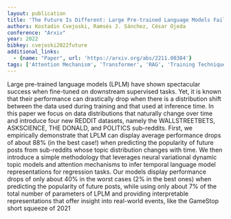 ```yaml
---
layout: publication
title: 'The Future Is Different: Large Pre-trained Language Models Fail In Prediction Tasks'
authors: Kostadin Cvejoski, Ramsés J. Sánchez, César Ojeda
conference: "Arxiv"
year: 2022
bibkey: cvejoski2022future
additional_links:
  - {name: "Paper", url: 'https://arxiv.org/abs/2211.00384'}
tags: ['Attention Mechanism', 'Transformer', 'RAG', 'Training Techniques', 'Model Architecture', 'Reinforcement Learning']
---
```

Large pre-trained language models (LPLM) have shown spectacular success when
fine-tuned on downstream supervised tasks. Yet, it is known that their
performance can drastically drop when there is a distribution shift between the
data used during training and that used at inference time. In this paper we
focus on data distributions that naturally change over time and introduce four
new REDDIT datasets, namely the WALLSTREETBETS, ASKSCIENCE, THE DONALD, and
POLITICS sub-reddits. First, we empirically demonstrate that LPLM can display
average performance drops of about 88% (in the best case!) when predicting the
popularity of future posts from sub-reddits whose topic distribution changes
with time. We then introduce a simple methodology that leverages neural
variational dynamic topic models and attention mechanisms to infer temporal
language model representations for regression tasks. Our models display
performance drops of only about 40% in the worst cases (2% in the best ones)
when predicting the popularity of future posts, while using only about 7% of
the total number of parameters of LPLM and providing interpretable
representations that offer insight into real-world events, like the GameStop
short squeeze of 2021
